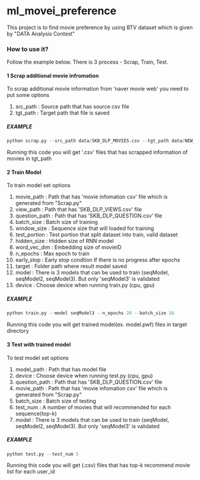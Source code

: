 # ml_movei_preference
This project is to find movie preference by using BTV dataset which is given by "DATA Analysis Contest"

### How to use it?
Follow the example below. There is 3 process - Scrap, Train, Test.

#### 1 Scrap additional movie infromation
To scrap additional movie information from 'naver movie web' you need to put some options
1. src_path : Source path that has source csv file
2. tgt_path : Target path that file is saved

##### EXAMPLE
```python
python scrap.py --src_path data/SKB_DLP_MOVIES.csv --tgt_path data/NEW_MOVIES.csv
```
Running this code you will get '.csv' files that has scrapped information of movies in tgt_path

#### 2 Train Model
To train model set options
1. movie_path : Path that has 'movie infomation csv' file which is generated from "Scrap.py"
2. view_path : Path that has 'SKB_DLP_VIEWS.csv' file
3. question_path : Path that has 'SKB_DLP_QUESTION.csv' file
4. batch_size : Batch size of training
5. window_size : Sequence size that will loaded for training
6. test_portion : Test portion that split dataset into train, valid dataset
7. hidden_size : Hidden size of RNN model
8. word_vec_dim : Embedding size of movieID
9. n_epochs : Max epoch to train
10. early_stop : Early stop condtion If there is no progress after epochs
11. target : Folder path where result model saved
12. model : There is 3 models that can be used to train (seqModel, seqModel2, seqModel3).
            But only 'seqModel3' is validated
13. device : Choose device when running train.py (cpu, gpu)

##### EXAMPLE
```python
python train.py --model seqModel3 --n_epochs 20 --batch_size 16
```
Running this code you will get trained model(ex. model.pwf) files in target directory

#### 3 Test with trained model
To test model set options
1. model_path : Path that has model file
2. device : Choose device when running test.py (cpu, gpu)
3. question_path : Path that has 'SKB_DLP_QUESTION.csv' file
4. movie_path : Path that has 'movie infomation csv' file which is generated from "Scrap.py"
5. batch_size : Batch size of testing
6. test_num : A number of movies that will recommended for each sequence(top-k)
7. model : There is 3 models that can be used to train (seqModel, seqModel2, seqModel3).
            But only 'seqModel3' is validated
            
##### EXAMPLE
```python
python test.py --test_num 5
```
Running this code you will get (.csv) files that has top-k recommend movie list for each user_id
            
     
        






